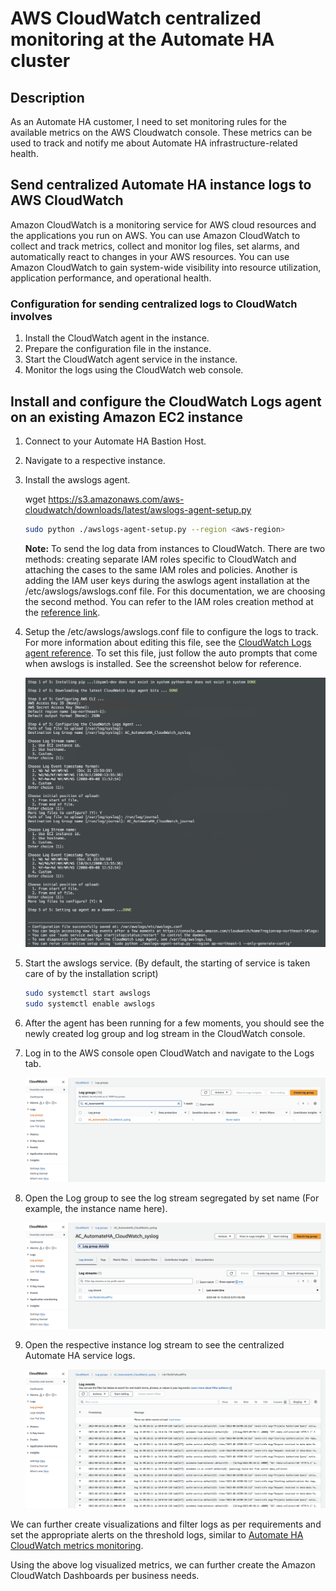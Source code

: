 # AWS CloudWatch centralized monitoring at the Automate HA cluster

## Description

As an Automate HA customer, I need to set monitoring rules for the available metrics on the AWS Cloudwatch console. These metrics can be used to track and notify me about Automate HA infrastructure-related health.

## Send centralized Automate HA instance logs to AWS CloudWatch

Amazon CloudWatch is a monitoring service for AWS cloud resources and the applications you run on AWS. You can use Amazon CloudWatch to collect and track metrics, collect and monitor log files, set alarms, and automatically react to changes in your AWS resources. You can use Amazon CloudWatch to gain system-wide visibility into resource utilization, application performance, and operational health.

### Configuration for sending centralized logs to CloudWatch involves

1. Install the CloudWatch agent in the instance.
1. Prepare the configuration file in the instance.
1. Start the CloudWatch agent service in the instance.
1. Monitor the logs using the CloudWatch web console.

## Install and configure the CloudWatch Logs agent on an existing Amazon EC2 instance

1. Connect to your Automate HA Bastion Host.

1. Navigate to a respective instance.

1. Install the awslogs agent.

    wget https://s3.amazonaws.com/aws-cloudwatch/downloads/latest/awslogs-agent-setup.py

    ```sh
    sudo python ./awslogs-agent-setup.py --region <aws-region>
    ```

    **Note:** To send the log data from instances to CloudWatch. There are two methods: creating separate IAM roles specific to CloudWatch and attaching the cases to the same IAM roles and policies. Another is adding the IAM user keys during the aswlogs agent installation at the /etc/awslogs/awslogs.conf file. For this documentation, we are choosing the second method. You can refer to the IAM roles creation method at the [reference link](https://docs.aws.amazon.com/AmazonCloudWatch/latest/monitoring/create-iam-roles-for-cloudwatch-agent.html).

1. Setup the /etc/awslogs/awslogs.conf file to configure the logs to track. For more information about editing this file, see the [CloudWatch Logs agent reference](https://docs.aws.amazon.com/AmazonCloudWatch/latest/logs/AgentReference.html). To set this file, just follow the auto prompts that come when awslogs is installed. See the screenshot below for reference.

    ![awslogs_configuration](images/awslogs_configure.png)

1. Start the awslogs service. (By default, the starting of service is taken care of by the installation script)

    ```sh
    sudo systemctl start awslogs
    sudo systemctl enable awslogs
    ```

1. After the agent has been running for a few moments, you should see the newly created log group and log stream in the CloudWatch console.

1. Log in to the AWS console open CloudWatch and navigate to the Logs tab.

    ![CloudWatch_LogsGroup](images/CloudWatch_logsGroup.png)

1. Open the Log group to see the log stream segregated by set name (For example, the instance name here).

   ![CloudWatch_LogStream](images/CloudWatch_logstream.png)

1. Open the respective instance log stream to see the centralized Automate HA service logs.

    ![ClodWatch_Logs](images/CloudWatch_Logs.png)

We can further create visualizations and filter logs as per requirements and set the appropriate alerts on the threshold logs, similar to [Automate HA CloudWatch metrics monitoring](/cloud-watch/AWS_CloudWatch_Metrics_Monitoring_Configration.md).

Using the above log visualized metrics, we can further create the Amazon CloudWatch Dashboards per business needs.
